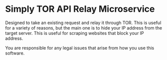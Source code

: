 # Simply TOR API Relay Microservice

Designed to take an existing request and relay it through TOR. This is useful for a variety of reasons, but the main one is to hide your IP address from the target server. This is useful for scraping websites that block your IP address.

You are responsible for any legal issues that arise from how you use this software.